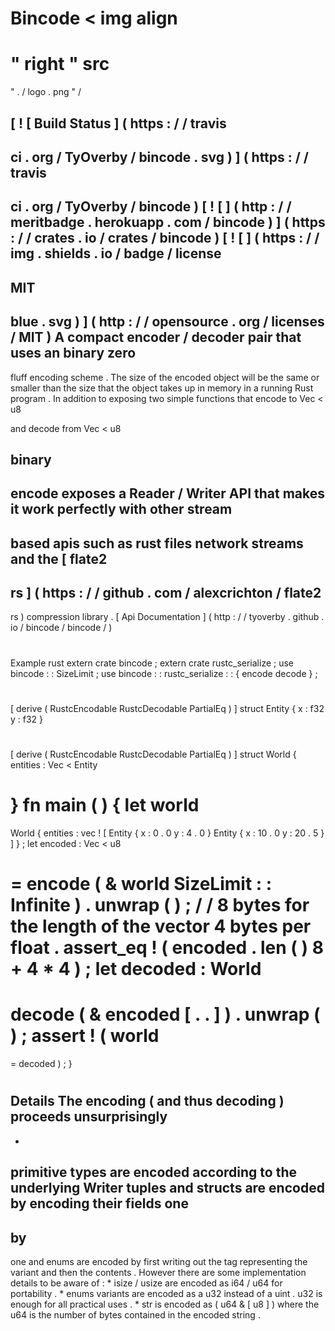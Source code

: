 #
Bincode
<
img
align
=
"
right
"
src
=
"
.
/
logo
.
png
"
/
>
[
!
[
Build
Status
]
(
https
:
/
/
travis
-
ci
.
org
/
TyOverby
/
bincode
.
svg
)
]
(
https
:
/
/
travis
-
ci
.
org
/
TyOverby
/
bincode
)
[
!
[
]
(
http
:
/
/
meritbadge
.
herokuapp
.
com
/
bincode
)
]
(
https
:
/
/
crates
.
io
/
crates
/
bincode
)
[
!
[
]
(
https
:
/
/
img
.
shields
.
io
/
badge
/
license
-
MIT
-
blue
.
svg
)
]
(
http
:
/
/
opensource
.
org
/
licenses
/
MIT
)
A
compact
encoder
/
decoder
pair
that
uses
an
binary
zero
-
fluff
encoding
scheme
.
The
size
of
the
encoded
object
will
be
the
same
or
smaller
than
the
size
that
the
object
takes
up
in
memory
in
a
running
Rust
program
.
In
addition
to
exposing
two
simple
functions
that
encode
to
Vec
<
u8
>
and
decode
from
Vec
<
u8
>
binary
-
encode
exposes
a
Reader
/
Writer
API
that
makes
it
work
perfectly
with
other
stream
-
based
apis
such
as
rust
files
network
streams
and
the
[
flate2
-
rs
]
(
https
:
/
/
github
.
com
/
alexcrichton
/
flate2
-
rs
)
compression
library
.
[
Api
Documentation
]
(
http
:
/
/
tyoverby
.
github
.
io
/
bincode
/
bincode
/
)
#
#
Example
rust
extern
crate
bincode
;
extern
crate
rustc_serialize
;
use
bincode
:
:
SizeLimit
;
use
bincode
:
:
rustc_serialize
:
:
{
encode
decode
}
;
#
[
derive
(
RustcEncodable
RustcDecodable
PartialEq
)
]
struct
Entity
{
x
:
f32
y
:
f32
}
#
[
derive
(
RustcEncodable
RustcDecodable
PartialEq
)
]
struct
World
{
entities
:
Vec
<
Entity
>
}
fn
main
(
)
{
let
world
=
World
{
entities
:
vec
!
[
Entity
{
x
:
0
.
0
y
:
4
.
0
}
Entity
{
x
:
10
.
0
y
:
20
.
5
}
]
}
;
let
encoded
:
Vec
<
u8
>
=
encode
(
&
world
SizeLimit
:
:
Infinite
)
.
unwrap
(
)
;
/
/
8
bytes
for
the
length
of
the
vector
4
bytes
per
float
.
assert_eq
!
(
encoded
.
len
(
)
8
+
4
*
4
)
;
let
decoded
:
World
=
decode
(
&
encoded
[
.
.
]
)
.
unwrap
(
)
;
assert
!
(
world
=
=
decoded
)
;
}
#
#
Details
The
encoding
(
and
thus
decoding
)
proceeds
unsurprisingly
-
-
primitive
types
are
encoded
according
to
the
underlying
Writer
tuples
and
structs
are
encoded
by
encoding
their
fields
one
-
by
-
one
and
enums
are
encoded
by
first
writing
out
the
tag
representing
the
variant
and
then
the
contents
.
However
there
are
some
implementation
details
to
be
aware
of
:
*
isize
/
usize
are
encoded
as
i64
/
u64
for
portability
.
*
enums
variants
are
encoded
as
a
u32
instead
of
a
uint
.
u32
is
enough
for
all
practical
uses
.
*
str
is
encoded
as
(
u64
&
[
u8
]
)
where
the
u64
is
the
number
of
bytes
contained
in
the
encoded
string
.
